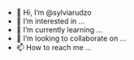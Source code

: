 - 👋 Hi, I’m @sylviarudzo
- 👀 I’m interested in ...
- 🌱 I’m currently learning ...
- 💞️ I’m looking to collaborate on ...
- 📫 How to reach me ...

<!---
sylviarudzo/sylviarudzo is a ✨ special ✨ repository because its `README.md` (this file) appears on your GitHub profile.
You can click the Preview link to take a look at your changes.
--->
